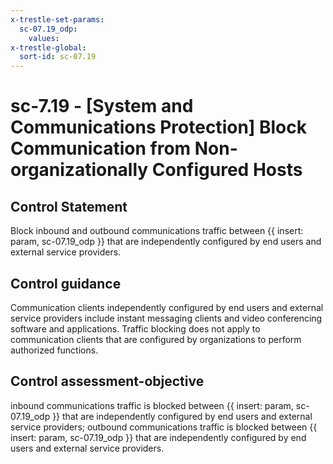 ```yaml
---
x-trestle-set-params:
  sc-07.19_odp:
    values:
x-trestle-global:
  sort-id: sc-07.19
---
```


# sc-7.19 - \[System and Communications Protection\] Block Communication from Non-organizationally Configured Hosts

## Control Statement

Block inbound and outbound communications traffic between {{ insert: param, sc-07.19_odp }} that are independently configured by end users and external service providers.

## Control guidance

Communication clients independently configured by end users and external service providers include instant messaging clients and video conferencing software and applications. Traffic blocking does not apply to communication clients that are configured by organizations to perform authorized functions.

## Control assessment-objective

inbound communications traffic is blocked between {{ insert: param, sc-07.19_odp }} that are independently configured by end users and external service providers;
outbound communications traffic is blocked between {{ insert: param, sc-07.19_odp }} that are independently configured by end users and external service providers.

